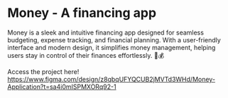 # Money - A financing app

Money is a sleek and intuitive financing app designed for seamless budgeting, expense tracking, and financial planning. With a user-friendly interface and modern design, it simplifies money management, helping users stay in control of their finances effortlessly. 🚀💰

Access the project here!
https://www.figma.com/design/z8qbqUFYQCUB2jMVTd3WHd/Money-Application?t=sa4i0mISPMXORq92-1
